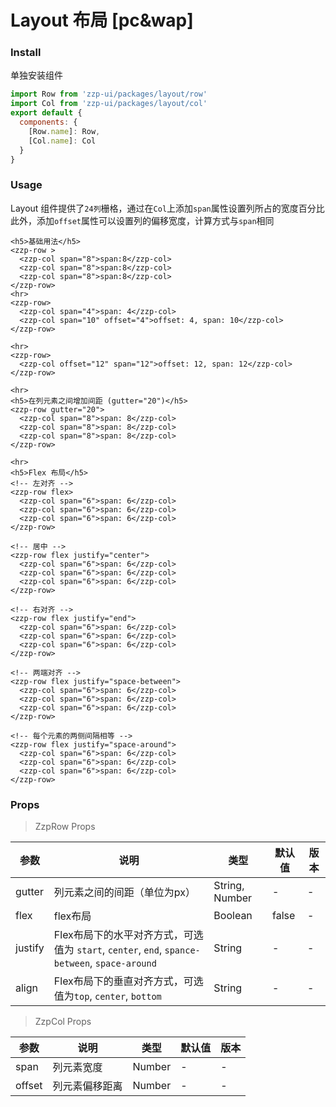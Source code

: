 # Layout 布局 [pc&wap]



### Install

单独安装组件
```javascript
import Row from 'zzp-ui/packages/layout/row'
import Col from 'zzp-ui/packages/layout/col'
export default {
  components: {
    [Row.name]: Row,
    [Col.name]: Col
  }
}
```

### Usage
Layout 组件提供了`24列`栅格，通过在`Col`上添加`span`属性设置列所占的宽度百分比
此外，添加`offset`属性可以设置列的偏移宽度，计算方式与`span`相同
```
<h5>基础用法</h5>
<zzp-row >
  <zzp-col span="8">span:8</zzp-col>
  <zzp-col span="8">span:8</zzp-col>
  <zzp-col span="8">span:8</zzp-col>
</zzp-row>
<hr>
<zzp-row>
  <zzp-col span="4">span: 4</zzp-col>
  <zzp-col span="10" offset="4">offset: 4, span: 10</zzp-col>
</zzp-row>

<hr>
<zzp-row>
  <zzp-col offset="12" span="12">offset: 12, span: 12</zzp-col>
</zzp-row>

<hr>
<h5>在列元素之间增加间距 (gutter="20")</h5>
<zzp-row gutter="20">
  <zzp-col span="8">span: 8</zzp-col>
  <zzp-col span="8">span: 8</zzp-col>
  <zzp-col span="8">span: 8</zzp-col>
</zzp-row>

<hr>
<h5>Flex 布局</h5>
<!-- 左对齐 -->
<zzp-row flex>
  <zzp-col span="6">span: 6</zzp-col>
  <zzp-col span="6">span: 6</zzp-col>
  <zzp-col span="6">span: 6</zzp-col>
</zzp-row>

<!-- 居中 -->
<zzp-row flex justify="center">
  <zzp-col span="6">span: 6</zzp-col>
  <zzp-col span="6">span: 6</zzp-col>
  <zzp-col span="6">span: 6</zzp-col>
</zzp-row>

<!-- 右对齐 -->
<zzp-row flex justify="end">
  <zzp-col span="6">span: 6</zzp-col>
  <zzp-col span="6">span: 6</zzp-col>
  <zzp-col span="6">span: 6</zzp-col>
</zzp-row>

<!-- 两端对齐 -->
<zzp-row flex justify="space-between">
  <zzp-col span="6">span: 6</zzp-col>
  <zzp-col span="6">span: 6</zzp-col>
  <zzp-col span="6">span: 6</zzp-col>
</zzp-row>

<!-- 每个元素的两侧间隔相等 -->
<zzp-row flex justify="space-around">
  <zzp-col span="6">span: 6</zzp-col>
  <zzp-col span="6">span: 6</zzp-col>
  <zzp-col span="6">span: 6</zzp-col>
</zzp-row>
```

### Props

> ZzpRow Props

| 参数 | 说明 | 类型 | 默认值 | 版本 |
| ---- | ---- | ---- | ---- | ---- |
| gutter | 列元素之间的间距（单位为px） | String, Number | - | - |
| flex | flex布局 | Boolean | false | - |
| justify | Flex布局下的水平对齐方式，可选值为 `start`, `center`, `end`, `spance-between`, `space-around` | String | - | - |
| align | Flex布局下的垂直对齐方式，可选值为`top`, `center`, `bottom` | String | - | - |

> ZzpCol Props

| 参数 | 说明 | 类型 | 默认值 | 版本 |
| ---- | ---- | ---- | ---- | ---- |
| span | 列元素宽度 | Number | - | - |
| offset | 列元素偏移距离 | Number | - | - |




